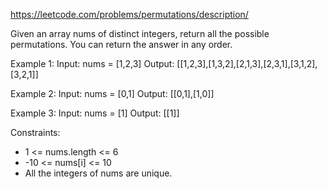 https://leetcode.com/problems/permutations/description/

Given an array nums of distinct integers, return all the possible permutations. You can return the answer in any order.

Example 1:
Input: nums = [1,2,3]
Output: [[1,2,3],[1,3,2],[2,1,3],[2,3,1],[3,1,2],[3,2,1]]

Example 2:
Input: nums = [0,1]
Output: [[0,1],[1,0]]

Example 3:
Input: nums = [1]
Output: [[1]]
 
Constraints:
* 1 <= nums.length <= 6
* -10 <= nums[i] <= 10
* All the integers of nums are unique.